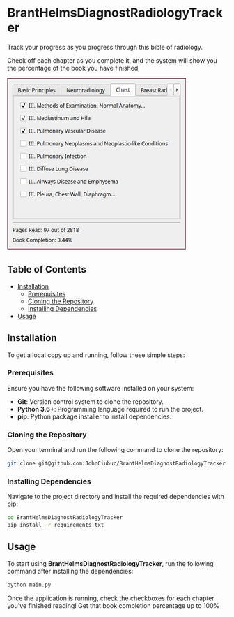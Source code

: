 # BrantHelmsDiagnostRadiologyTracker

Track your progress as you progress through this bible of radiology.

Check off each chapter as you complete it, and the system will show you the percentage of the book you have finished.

!['Application Preview'](https://github.com/JohnCiubuc/BrantHelmsDiagnostRadiologyTracker/blob/master/media/BHDR_Tracker.png?raw=true, 'Application Preview')

## Table of Contents

- [Installation](#installation)
  - [Prerequisites](#prerequisites)
  - [Cloning the Repository](#cloning-the-repository)
  - [Installing Dependencies](#installing-dependencies)
- [Usage](#usage)

## Installation

To get a local copy up and running, follow these simple steps:

### Prerequisites

Ensure you have the following software installed on your system:

- **Git**: Version control system to clone the repository.
- **Python 3.6+**: Programming language required to run the project.
- **pip**: Python package installer to install dependencies.

### Cloning the Repository

Open your terminal and run the following command to clone the repository:

```sh
git clone git@github.com:JohnCiubuc/BrantHelmsDiagnostRadiologyTracker.git
```

### Installing Dependencies

Navigate to the project directory and install the required dependencies with pip:

```sh
cd BrantHelmsDiagnostRadiologyTracker
pip install -r requirements.txt
```

## Usage

To start using **BrantHelmsDiagnostRadiologyTracker**, run the following command after installing the dependencies:

```sh
python main.py
```

Once the application is running, check the checkboxes for each chapter you've finished reading! Get that book completion percentage up to 100%
